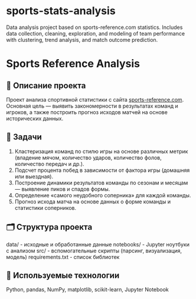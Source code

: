 # sports-stats-analysis
Data analysis project based on sports-reference.com statistics. Includes data collection, cleaning, exploration, and modeling of team performance with clustering, trend analysis, and match outcome prediction.

# Sports Reference Analysis

## 📌 Описание проекта
Проект анализа спортивной статистики с сайта [sports-reference.com](https://www.sports-reference.com/).  
Основная цель — выявить закономерности в результатах команд и игроков, а также построить прогноз исходов матчей на основе исторических данных.

## 🎯 Задачи
1. Кластеризация команд по стилю игры на основе различных метрик (владение мячом, количество ударов, количество фолов, количество передач и др.).
2. Подсчет процента побед в зависимости от фактора игры (домашняя или выездная).
3. Построение динамики результатов команды по сезонам и месяцам — выявление пиков и спадов формы.
4. Определение «самого неудобного соперника» для каждой команды.
5. Прогноз исхода матча на основе данных о форме команды и статистики соперников.

## 🗂 Структура проекта
data/            - исходные и обработанные данные
notebooks/       - Jupyter ноутбуки с анализом
src/             - вспомогательные скрипты (парсинг, визуализация, модель)
requirements.txt - список библиотек

## 🧩 Используемые технологии
Python, pandas, NumPy, matplotlib, scikit-learn, Jupyter Notebook

